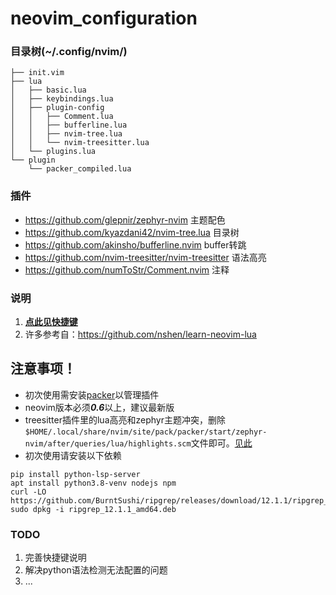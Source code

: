 # neovim_configuration  

### 目录树(~/.config/nvim/)  
```
├── init.vim  
├── lua  
│   ├── basic.lua  
│   ├── keybindings.lua  
│   ├── plugin-config  
│   │   ├── Comment.lua  
│   │   ├── bufferline.lua  
│   │   ├── nvim-tree.lua  
│   │   └── nvim-treesitter.lua  
│   └── plugins.lua  
└── plugin  
    └── packer_compiled.lua  
```

### 插件
* <https://github.com/glepnir/zephyr-nvim> 主题配色
* <https://github.com/kyazdani42/nvim-tree.lua> 目录树
* <https://github.com/akinsho/bufferline.nvim> buffer转跳
* <https://github.com/nvim-treesitter/nvim-treesitter> 语法高亮
* <https://github.com/numToStr/Comment.nvim> 注释

### 说明
1. **[点此见快捷键](./docs/keybindings.md)**  
2. 许多参考自：<https://github.com/nshen/learn-neovim-lua>  


## 注意事项！
* 初次使用需安装[packer](./docs/packer.md)以管理插件
* neovim版本必须***0.6***以上，建议最新版  
* treesitter插件里的lua高亮和zephyr主题冲突，删除`$HOME/.local/share/nvim/site/pack/packer/start/zephyr-nvim/after/queries/lua/highlights.scm`文件即可。[见此](https://github.com/nvim-treesitter/nvim-treesitter/issues/2435)
* 初次使用请安装以下依赖
```
pip install python-lsp-server  
apt install python3.8-venv nodejs npm
curl -LO
https://github.com/BurntSushi/ripgrep/releases/download/12.1.1/ripgrep_12.1.1_amd64.deb
sudo dpkg -i ripgrep_12.1.1_amd64.deb
 ```

### TODO
1. 完善快捷键说明
2. 解决python语法检测无法配置的问题
3. ...
